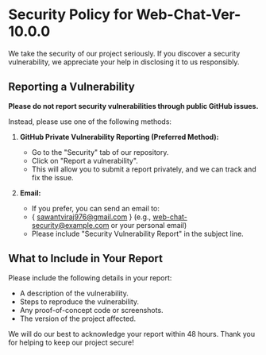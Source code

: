 # Security Policy for Web-Chat-Ver-10.0.0

We take the security of our project seriously. If you discover a security vulnerability, we appreciate your help in disclosing it to us responsibly.

## Reporting a Vulnerability

**Please do not report security vulnerabilities through public GitHub issues.**

Instead, please use one of the following methods:

1.  **GitHub Private Vulnerability Reporting (Preferred Method):**
    * Go to the "Security" tab of our repository.
    * Click on "Report a vulnerability".
    * This will allow you to submit a report privately, and we can track and fix the issue.

2.  **Email:**
    * If you prefer, you can send an email to:
    * { sawantviraj976@gmail.com } (e.g., web-chat-security@example.com or your personal email)
    * Please include "Security Vulnerability Report" in the subject line.

## What to Include in Your Report

Please include the following details in your report:
* A description of the vulnerability.
* Steps to reproduce the vulnerability.
* Any proof-of-concept code or screenshots.
* The version of the project affected.

We will do our best to acknowledge your report within 48 hours. Thank you for helping to keep our project secure!
